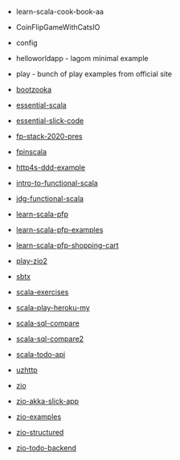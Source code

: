- learn-scala-cook-book-aa
- CoinFlipGameWithCatsIO
- config
- helloworldapp - lagom minimal example
- play - bunch of play examples from official site

- [bootzooka](https://github.com/alexr007/bootzooka.git)
- [essential-scala](https://github.com/alexr007/essential-scala.git)
- [essential-slick-code](https://github.com/alexr007/essential-slick-code.git)
- [fp-stack-2020-pres](https://github.com/adamw/fp-stack-2020-pres.git)
- [fpinscala](https://github.com/alexr007/fpinscala.git)
- [http4s-ddd-example](https://github.com/alexr007/http4s-ddd-example.git)
- [intro-to-functional-scala](https://github.com/alexr007/intro-to-functional-scala.git)
- [jdg-functional-scala](https://github.com/jdegoes/functional-scala.git)
- [learn-scala-pfp](https://github.com/alexr007/learn-scala-pfp.git)
- [learn-scala-pfp-examples](https://github.com/alexr007/pfps-examples.git)
- [learn-scala-pfp-shopping-cart](https://github.com/alexr007/pfps-shopping-cart.git)
- [play-zio2](https://github.com/alexr007/play-zio.git)
- [sbtx](https://github.com/alexr007/sbtx.git)
- [scala-exercises](https://github.com/alexr007/scala-exercises.git)
- [scala-play-heroku-my](https://github.com/alexr007/scala-play-heroku.git)
- [scala-sql-compare](https://github.com/softwaremill/scala-sql-compare.git)
- [scala-sql-compare2](https://github.com/softwaremill/scala-sql-compare.git)
- [scala-todo-api](https://github.com/alexr007/scala-todo-api.git)
- [uzhttp](https://github.com/alexr007/uzhttp.git)
- [zio](https://github.com/zio/zio.git)
- [zio-akka-slick-app](https://github.com/alexr007/zio-akka-slick-app.git)
- [zio-examples](https://github.com/alexr007/zio-examples.git)
- [zio-structured](https://github.com/alexr007/zio-structured.git)
- [zio-todo-backend](https://github.com/mschuwalow/zio-todo-backend.git)
